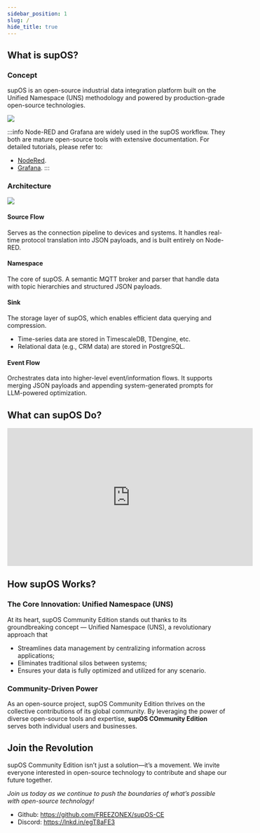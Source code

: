 ```yaml
---
sidebar_position: 1
slug: /
hide_title: true
---
```


## What is supOS?

### Concept
supOS is an open-source industrial data integration platform built on the Unified Namespace (UNS) methodology and powered by production-grade open-source technologies.

<img width={750} src="http://communityimage2.oss-cn-hangzhou.aliyuncs.com/1.png" />

:::info
Node-RED and Grafana are widely used in the supOS workflow. They both are mature open-source tools with extensive documentation. For detailed tutorials, please refer to:
- <a href="https://nodered.org/docs/tutorials/first-flow">NodeRed</a>.
- <a href="https://grafana.com/docs/grafana/latest/dashboards/build-dashboards/create-dashboard/">Grafana</a>.
:::

### Architecture

<img width={750} src="http://communityimage2.oss-cn-hangzhou.aliyuncs.com/2.jpg" />

#### Source Flow
Serves as the connection pipeline to devices and systems. It handles real-time protocol translation into JSON payloads, and is built entirely on Node-RED.

#### Namespace
The core of supOS. A semantic MQTT broker and parser that handle data with topic hierarchies and structured JSON payloads.

#### Sink
The storage layer of supOS, which enables efficient data querying and compression.
- Time-series data are stored in TimescaleDB, TDengine, etc.
- Relational data (e.g., CRM data) are stored in PostgreSQL.

#### Event Flow
Orchestrates data into higher-level event/information flows.  It supports merging JSON payloads and appending system-generated prompts for LLM-powered optimization.

## What can supOS Do?

<iframe width="560" height="315" src="https://www.youtube.com/embed/KNg5maYvltE?si=slagCY9jdE-INcBq" title="YouTube video player" frameborder="0" allow="accelerometer; autoplay; clipboard-write; encrypted-media; gyroscope; picture-in-picture; web-share" referrerpolicy="strict-origin-when-cross-origin" allowfullscreen></iframe>

## How supOS Works?

### The Core Innovation: Unified Namespace (UNS)

At its heart, supOS Community Edition stands out thanks to its groundbreaking concept — Unified Namespace (UNS), a revolutionary approach that 
- Streamlines data management by centralizing information across applications;
- Eliminates traditional silos between systems;
- Ensures your data is fully optimized and utilized for any scenario.

### Community-Driven Power
As an open-source project, supOS Community Edition thrives on the collective contributions of its global community. By leveraging the power of diverse open-source tools and expertise, **supOS COmmunity Edition** serves both individual users and businesses.

## Join the Revolution
supOS Community Edition isn’t just a solution—it’s a movement. We invite everyone interested in open-source technology to contribute and shape our future together.

*Join us today as we continue to push the boundaries of what’s possible with open-source technology!*
- Github: https://github.com/FREEZONEX/supOS-CE
- Discord: https://lnkd.in/egT8aFE3